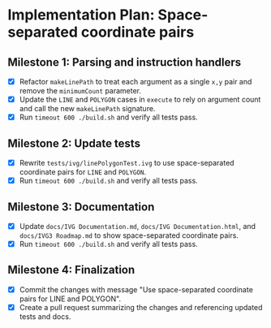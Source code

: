 # Implementation Plan: Space-separated coordinate pairs

## Milestone 1: Parsing and instruction handlers
- [x] Refactor `makeLinePath` to treat each argument as a single `x,y` pair and remove the `minimumCount` parameter.
- [x] Update the `LINE` and `POLYGON` cases in `execute` to rely on argument count and call the new `makeLinePath` signature.
- [x] Run `timeout 600 ./build.sh` and verify all tests pass.

## Milestone 2: Update tests
- [x] Rewrite `tests/ivg/linePolygonTest.ivg` to use space-separated coordinate pairs for `LINE` and `POLYGON`.
- [x] Run `timeout 600 ./build.sh` and verify all tests pass.

## Milestone 3: Documentation
- [x] Update `docs/IVG Documentation.md`, `docs/IVG Documentation.html`, and `docs/IVG3 Roadmap.md` to show space-separated coordinate pairs.
- [x] Run `timeout 600 ./build.sh` and verify all tests pass.

## Milestone 4: Finalization
- [x] Commit the changes with message "Use space-separated coordinate pairs for LINE and POLYGON".
- [x] Create a pull request summarizing the changes and referencing updated tests and docs.
